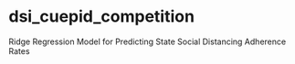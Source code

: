 # dsi_cuepid_competition
Ridge Regression Model for Predicting State Social Distancing Adherence Rates 

